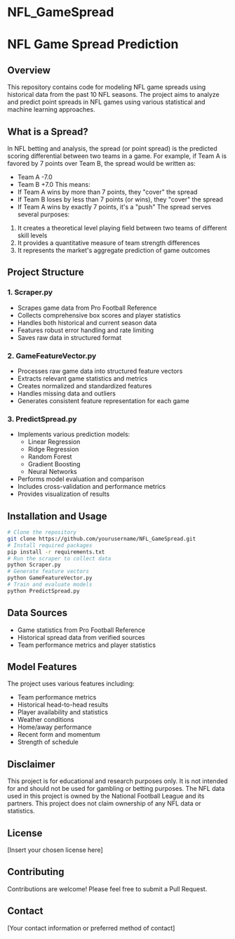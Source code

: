 # NFL_GameSpread
# NFL Game Spread Prediction
## Overview
This repository contains code for modeling NFL game spreads using historical data from the past 10 NFL seasons. The project aims to analyze and predict point spreads in NFL games using various statistical and machine learning approaches.
## What is a Spread?
In NFL betting and analysis, the spread (or point spread) is the predicted scoring differential between two teams in a game. For example, if Team A is favored by 7 points over Team B, the spread would be written as:
- Team A -7.0
- Team B +7.0
This means:
- If Team A wins by more than 7 points, they "cover" the spread
- If Team B loses by less than 7 points (or wins), they "cover" the spread
- If Team A wins by exactly 7 points, it's a "push"
The spread serves several purposes:
1. It creates a theoretical level playing field between two teams of different skill levels
2. It provides a quantitative measure of team strength differences
3. It represents the market's aggregate prediction of game outcomes
## Project Structure
### 1. Scraper.py
- Scrapes game data from Pro Football Reference
- Collects comprehensive box scores and player statistics
- Handles both historical and current season data
- Features robust error handling and rate limiting
- Saves raw data in structured format
### 2. GameFeatureVector.py
- Processes raw game data into structured feature vectors
- Extracts relevant game statistics and metrics
- Creates normalized and standardized features
- Handles missing data and outliers
- Generates consistent feature representation for each game
### 3. PredictSpread.py
- Implements various prediction models:
  - Linear Regression
  - Ridge Regression
  - Random Forest
  - Gradient Boosting
  - Neural Networks
- Performs model evaluation and comparison
- Includes cross-validation and performance metrics
- Provides visualization of results
## Installation and Usage
```bash
# Clone the repository
git clone https://github.com/yourusername/NFL_GameSpread.git
# Install required packages
pip install -r requirements.txt
# Run the scraper to collect data
python Scraper.py
# Generate feature vectors
python GameFeatureVector.py
# Train and evaluate models
python PredictSpread.py
```
## Data Sources
- Game statistics from Pro Football Reference
- Historical spread data from verified sources
- Team performance metrics and player statistics
## Model Features
The project uses various features including:
- Team performance metrics
- Historical head-to-head results
- Player availability and statistics
- Weather conditions
- Home/away performance
- Recent form and momentum
- Strength of schedule
## Disclaimer
This project is for educational and research purposes only. It is not intended for and should not be used for gambling or betting purposes. The NFL data used in this project is owned by the National Football League and its partners. This project does not claim ownership of any NFL data or statistics.
## License
[Insert your chosen license here]
## Contributing
Contributions are welcome! Please feel free to submit a Pull Request.
## Contact
[Your contact information or preferred method of contact]
